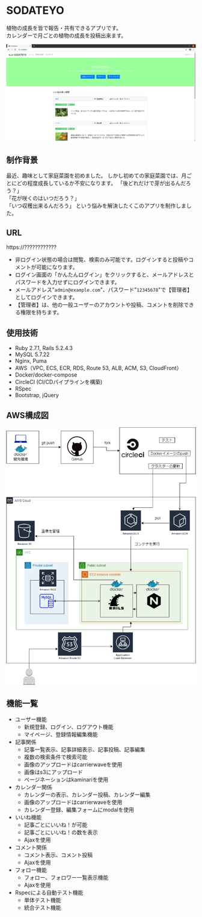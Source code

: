 # SODATEYO
植物の成長を皆で報告・共有できるアプリです。<br>
カレンダーで月ごとの植物の成長を投稿出来ます。

![sodateyo-preview](app/assets/images/sodateyo-preview.png)

## 制作背景
最近、趣味として家庭菜園を初めました。
しかし初めての家庭菜園では、月ごとにどの程度成長しているか不安になります。
「後どれだけで芽が出るんだろう？」<br>
「花が咲くのはいつだろう？」<br>
「いつ収穫出来るんだろう」
という悩みを解決したくこのアプリを制作しました。

## URL
 https://????????????
- 非ログイン状態の場合は閲覧、検索のみ可能です。ログインすると投稿やコメントが可能になります。<br>
- ログイン画面の「かんたんログイン」をクリックすると、メールアドレスとパスワードを入力せずにログインできます。<br>
- メールアドレス"`admin@example.com`"、パスワード"`12345678`"で【管理者】としてログインできます。<br>
- 【管理者】は、他の一般ユーザーのアカウントや投稿、コメントを削除できる権限を持ちます。<br>

## 使用技術
- Ruby 2.7.1, Rails 5.2.4.3
- MySQL 5.7.22
- Nginx, Puma
- AWS（VPC, ECS, ECR, RDS, Route 53, ALB, ACM, S3, CloudFront）
- Docker/docker-compose
- CircleCI (CI/CDパイプラインを構築)
- RSpec
- Bootstrap, jQuery

## AWS構成図
![sodateyo-preview](app/assets/images/sodateyo-aws.png)

## 機能一覧
- ユーザー機能
  - 新規登録、ログイン、ログアウト機能
  - マイページ、登録情報編集機能
- 記事関係
  - 記事一覧表示、記事詳細表示、記事投稿、記事編集
  - 複数の検索条件で検索可能
  - 画像のアップロードはcarrierwaveを使用
  - 画像はs3にアップロード
  - ページネーションはkaminariを使用
- カレンダー関係
  - カレンダーの表示、カレンダー投稿、カレンダー編集
  - 画像のアップロードはcarrierwaveを使用
  - カレンダー登録、編集フォームにmodalを使用
- いいね機能
  - 記事ごとにいいね！が可能
  - 記事ごとにいいね！の数を表示
  - Ajaxを使用
- コメント関係
  - コメント表示、コメント投稿
  - Ajaxを使用
- フォロー機能
  - フォロー、フォロワー一覧表示機能
  - Ajaxを使用
- Rspecによる自動テスト機能
  - 単体テスト機能
  - 統合テスト機能
